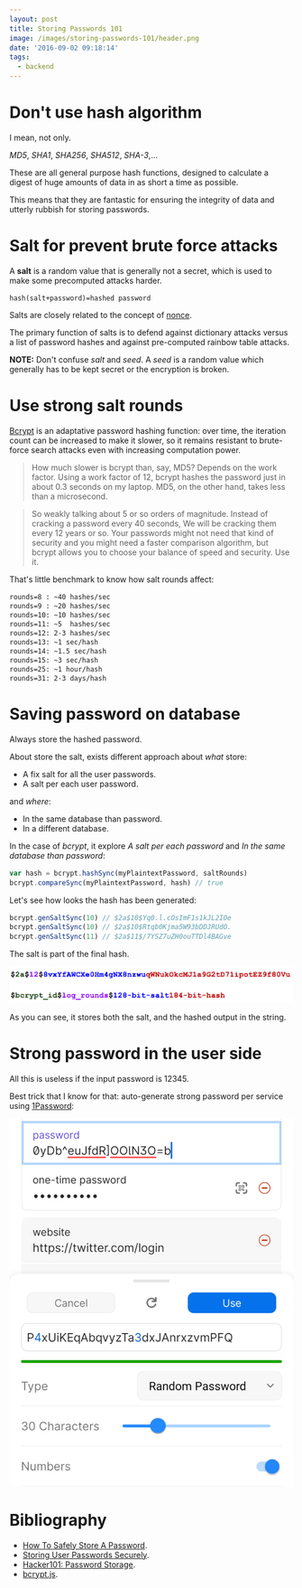 ```yaml
---
layout: post
title: Storing Passwords 101
image: /images/storing-passwords-101/header.png
date: '2016-09-02 09:18:14'
tags:
  - backend
---
```


# Don't use hash algorithm

I mean, not only.

*MD5*, *SHA1*, *SHA256*, *SHA512*, *SHA-3*,...

These are all general purpose hash functions, designed to calculate a digest of huge amounts of data in as short a time as possible.

This means that they are fantastic for ensuring the integrity of data and utterly rubbish for storing passwords.

# Salt for prevent brute force attacks

A **salt** is a random value that is generally not a secret, which is used to make some precomputed attacks harder.

```
hash(salt+password)=hashed password
```

Salts are closely related to the concept of [nonce](https://en.wikipedia.org/wiki/Cryptographic_nonce).

The primary function of salts is to defend against dictionary attacks versus a list of password hashes and against pre-computed rainbow table attacks.

**NOTE:** Don't confuse *salt* and *seed*. A *seed* is a random value which generally has to be kept secret or the encryption is broken.

# Use strong salt rounds

[Bcrypt](https://en.wikipedia.org/wiki/Bcrypt) is an adaptative password hashing function: over time, the iteration count can be increased to make it slower, so it remains resistant to brute-force search attacks even with increasing computation power.


> How much slower is bcrypt than, say, MD5? Depends on the work factor. Using a work factor of 12, bcrypt hashes the password just in about 0.3 seconds on my laptop. MD5, on the other hand, takes less than a microsecond.

> So weakly talking about 5 or so orders of magnitude. Instead of cracking a password every 40 seconds, We will be cracking them every 12 years or so. Your passwords might not need that kind of security and you might need a faster comparison algorithm, but bcrypt allows you to choose your balance of speed and security. Use it.

That's little benchmark to know how salt rounds affect:

```
rounds=8 : ~40 hashes/sec
rounds=9 : ~20 hashes/sec
rounds=10: ~10 hashes/sec
rounds=11: ~5  hashes/sec
rounds=12: 2-3 hashes/sec
rounds=13: ~1 sec/hash
rounds=14: ~1.5 sec/hash
rounds=15: ~3 sec/hash
rounds=25: ~1 hour/hash
rounds=31: 2-3 days/hash
```

# Saving password on database

Always store the hashed password.

About store the salt, exists different approach about _what_ store:

- A fix salt for all the user passwords.
- A salt per each user password.

and _where_:

- In the same database than password.
- In a different database.


In the case of _bcrypt_, it explore _A salt per each password_ and _In the same database than password_:

```js
var hash = bcrypt.hashSync(myPlaintextPassword, saltRounds)
bcrypt.compareSync(myPlaintextPassword, hash) // true
```

Let's see how looks the hash has been generated:

```js
bcrypt.genSaltSync(10) // $2a$10$Yq0.l.cOsImF1s1kJL2IOe
bcrypt.genSaltSync(10) // $2a$10$Rtqb0Kjma5W93bDDJRUdO.
bcrypt.genSaltSync(11) // $2a$11$/7YSZ7uZH0ouTTDl4BAGve
```

The salt is part of the final hash.

![](/images/storing-passwords-101/web20190416200850im_httpdustwell.png)

As you can see, it stores both the salt, and the hashed output in the string.

# Strong password in the user side

All this is useless if the input password is 12345.

Best trick that I know for that: auto-generate strong password per service using [1Password](https://1password.com/):

![](/images/storing-passwords-101/mediaopa8generate-password.png)

# Bibliography

- [How To Safely Store A Password](https://codahale.com/how-to-safely-store-a-password/).
- [Storing User Passwords Securely](http://dustwell.com/how-to-handle-passwords-bcrypt.html).
- [Hacker101: Password Storage](https://www.hacker101.com/sessions/password_storage).
- [bcrypt.js](https://github.com/ncb000gt/node.bcrypt.js).
